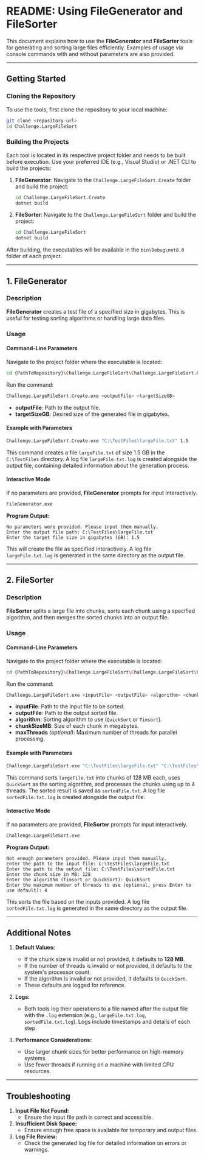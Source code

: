 # README: Using FileGenerator and FileSorter

This document explains how to use the **FileGenerator** and **FileSorter** tools for generating and sorting large files efficiently. Examples of usage via console commands with and without parameters are also provided.

---

## Getting Started

### Cloning the Repository
To use the tools, first clone the repository to your local machine:
```bash
git clone <repository-url>
cd Challenge.LargeFileSort
```

### Building the Projects
Each tool is located in its respective project folder and needs to be built before execution. Use your preferred IDE (e.g., Visual Studio) or .NET CLI to build the projects:

1. **FileGenerator**:
   Navigate to the `Challenge.LargeFileSort.Create` folder and build the project:
   ```bash
   cd Challenge.LargeFileSort.Create
   dotnet build
   ```

2. **FileSorter**:
   Navigate to the `Challenge.LargeFileSort` folder and build the project:
   ```bash
   cd Challenge.LargeFileSort
   dotnet build
   ```

After building, the executables will be available in the `bin\Debug\net8.0` folder of each project.

---

## 1. FileGenerator

### Description

**FileGenerator** creates a test file of a specified size in gigabytes. This is useful for testing sorting algorithms or handling large data files.

### Usage

#### Command-Line Parameters

Navigate to the project folder where the executable is located:
```bash
cd {PathToRepository}\Challenge.LargeFileSort\Challenge.LargeFileSort.Create\bin\Debug\net8.0
```

Run the command:
```bash
Challenge.LargeFileSort.Create.exe <outputFile> <targetSizeGB>
```

- **outputFile**: Path to the output file.
- **targetSizeGB**: Desired size of the generated file in gigabytes.

#### Example with Parameters

```bash
Challenge.LargeFileSort.Create.exe "C:\TestFiles\largeFile.txt" 1.5
```

This command creates a file `largeFile.txt` of size 1.5 GB in the `C:\TestFiles` directory. A log file `largeFile.txt.log` is created alongside the output file, containing detailed information about the generation process.

#### Interactive Mode

If no parameters are provided, **FileGenerator** prompts for input interactively.

```bash
FileGenerator.exe
```

**Program Output:**
```
No parameters were provided. Please input them manually.
Enter the output file path: C:\TestFiles\largeFile.txt
Enter the target file size in gigabytes (GB): 1.5
```

This will create the file as specified interactively. A log file `largeFile.txt.log` is generated in the same directory as the output file.

---

## 2. FileSorter

### Description

**FileSorter** splits a large file into chunks, sorts each chunk using a specified algorithm, and then merges the sorted chunks into an output file.

### Usage

#### Command-Line Parameters

Navigate to the project folder where the executable is located:
```bash
cd {PathToRepository}\Challenge.LargeFileSort\Challenge.LargeFileSort\bin\Debug\net8.0
```

Run the command:
```bash
Challenge.LargeFileSort.exe <inputFile> <outputFile> <algorithm> <chunkSizeMB> [<maxThreads>]
```

- **inputFile**: Path to the input file to be sorted.
- **outputFile**: Path to the output sorted file.
- **algorithm**: Sorting algorithm to use (`QuickSort` or `Timsort`).
- **chunkSizeMB**: Size of each chunk in megabytes.
- **maxThreads** *(optional)*: Maximum number of threads for parallel processing.

#### Example with Parameters

```bash
Challenge.LargeFileSort.exe "C:\TestFiles\largeFile.txt" "C:\TestFiles\sortedFile.txt" QuickSort 128 4
```

This command sorts `largeFile.txt` into chunks of 128 MB each, uses `QuickSort` as the sorting algorithm, and processes the chunks using up to 4 threads. The sorted result is saved as `sortedFile.txt`. A log file `sortedFile.txt.log` is created alongside the output file.

#### Interactive Mode

If no parameters are provided, **FileSorter** prompts for input interactively.

```bash
Challenge.LargeFileSort.exe
```

**Program Output:**
```
Not enough parameters provided. Please input them manually.
Enter the path to the input file: C:\TestFiles\largeFile.txt
Enter the path to the output file: C:\TestFiles\sortedFile.txt
Enter the chunk size in MB: 128
Enter the algorithm (Timsort or QuickSort): QuickSort
Enter the maximum number of threads to use (optional, press Enter to use default): 4
```

This sorts the file based on the inputs provided. A log file `sortedFile.txt.log` is generated in the same directory as the output file.

---

## Additional Notes

1. **Default Values:**

   - If the chunk size is invalid or not provided, it defaults to **128 MB**.
   - If the number of threads is invalid or not provided, it defaults to the system's processor count.
   - If the algorithm is invalid or not provided, it defaults to `QuickSort`.
   - These defaults are logged for reference.

2. **Logs:**

   - Both tools log their operations to a file named after the output file with the `.log` extension (e.g., `largeFile.txt.log`, `sortedFile.txt.log`). Logs include timestamps and details of each step.

3. **Performance Considerations:**

   - Use larger chunk sizes for better performance on high-memory systems.
   - Use fewer threads if running on a machine with limited CPU resources.

---

## Troubleshooting

1. **Input File Not Found:**
   - Ensure the input file path is correct and accessible.
2. **Insufficient Disk Space:**
   - Ensure enough free space is available for temporary and output files.
3. **Log File Review:**
   - Check the generated log file for detailed information on errors or warnings.
